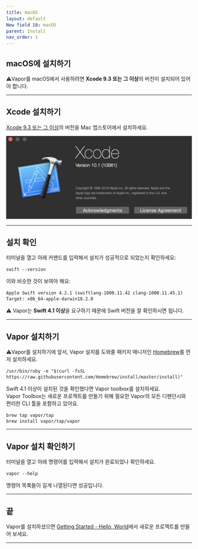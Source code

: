 ```yaml
---
title: macOS
layout: default
New field 18: macOS
parent: Install
nav_order: 1
---
```


## macOS에 설치하기  
⚠️Vapor를 macOS에서 사용하려면 **Xcode 9.3 또는 그 이상**의 버전이 설치되어 있어야 합니다.  

---
## Xcode 설치하기  
[Xcode 9.3 또는 그 이상](https://itunes.apple.com/us/app/xcode/id497799835?mt=12)의 버전을 Mac 앱스토어에서 설치하세요.  

![Xcode](Xcode.png)

---
## 설치 확인  
터미널을 열고 아래 커맨드를 입력해서 설치가 성공적으로 되었는지 확인하세요:
```
swift --version
```
  
	
이와 비슷한 것이 보여야 해요:
```
Apple Swift version 4.2.1 (swiftlang-1000.11.42 clang-1000.11.45.1)
Target: x86_64-apple-darwin18.2.0
```

⚠️ Vapor는 **Swift 4.1 이상**을 요구하기 때문에 Swift 버전을 잘 확인하시면 됩니다.  

---
## Vapor 설치하기
⚠️Vapor를 설치하기에 앞서, Vapor 설치를 도와줄 패키지 매니저인 [Homebrew](https://brew.sh/)를 먼저 설치하세요.  
```
/usr/bin/ruby -e "$(curl -fsSL https://raw.githubusercontent.com/Homebrew/install/master/install)"
```
  
Swift 4.1 이상이 설치된 것을 확인했다면 Vapor toolbox를 설치하세요.  
Vapor Toolbox는 새로운 프로젝트를 만들기 위해 필요한 Vapor의 모든 디펜던시와 편리한 CLI 툴을 포함하고 있어요.  
  
	
```
brew tap vapor/tap
brew install vapor/tap/vapor
```

---
## Vapor 설치 확인하기  
터미널을 열고 아래 명령어를 입력해서 설치가 완료되었나 확인하세요.
```
vapor --help
```
명령어 목록들이 길게 나열된다면 성공입니다.

---
## 끝
Vapor를 설치하셨으면 [Getting Started - Hello, World](\helloWorld)에서 새로운 프로젝트를 만들어 보세요.

---